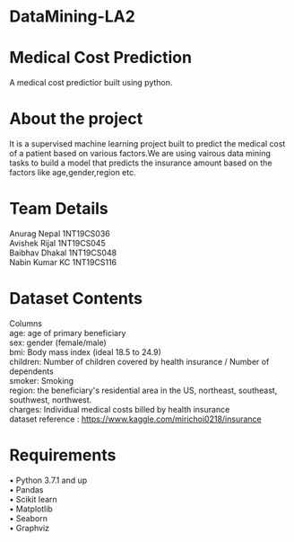 # DataMining-LA2
# Medical Cost Prediction
A medical cost predictior built using python. 
# About the project
It is a supervised machine learning project built to predict the medical cost of a patient based on various factors.We are using vairous data mining tasks to build a model that predicts the insurance amount based on the factors like age,gender,region etc.
# Team Details
Anurag Nepal 1NT19CS036 </br>
Avishek Rijal 1NT19CS045 </br>
Baibhav Dhakal 1NT19CS048 </br>
Nabin Kumar KC 1NT19CS116 </br>
# Dataset Contents
Columns </br>
age: age of primary beneficiary </br>
sex:  gender (female/male)  </br>
bmi: Body mass index (ideal 18.5 to 24.9)</br>
children: Number of children covered by health insurance / Number of dependents </br>
smoker: Smoking </br>
region: the beneficiary's residential area in the US, northeast, southeast, southwest, northwest. </br>
charges: Individual medical costs billed by health insurance </br>
dataset reference : https://www.kaggle.com/mirichoi0218/insurance </br>
# Requirements
•	Python 3.7.1 and up </br>
•	Pandas</br>
•	Scikit learn</br>
•	Matplotlib</br>
•	Seaborn</br>
•	Graphviz</br>
